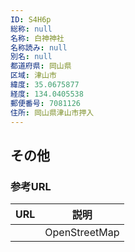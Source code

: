 ```yaml
---
ID: S4H6p
総称: null
名称: 白神神社
名称読み: null
別名: null
都道府県: 岡山県
区域: 津山市
緯度: 35.0675877
経度: 134.0405538
郵便番号: 7081126
住所: 岡山県津山市押入
---
```


## その他

### 参考URL

| URL | 説明          |
| --- | ------------- |
|     | OpenStreetMap |
